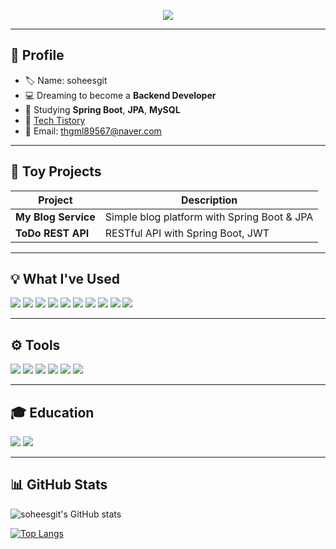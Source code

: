 <p align="center">
  <img src="https://capsule-render.vercel.app/api?type=waving&color=auto&height=200&section=header&text=SOHEE&fontSize=50&fontAlign=50&desc=Backend%20Developer%20in%20the%20making&descAlign=50" />
</p>

---

## 📌 Profile

- 🏷️ Name: soheesgit
- 💻 Dreaming to become a **Backend Developer**
- 🌱 Studying **Spring Boot**, **JPA**, **MySQL**
- 📝 [Tech Tistory](https://s0h22.tistory.com/)
- 📧 Email: thgml89567@naver.com

---

## 🎯 Toy Projects

| Project | Description |
| ------- | ----------- |
| **My Blog Service** | Simple blog platform with Spring Boot & JPA |
| **ToDo REST API** | RESTful API with Spring Boot, JWT |

---

## 💡 What I've Used

<p>
  <img src="https://img.shields.io/badge/Java-007396?style=flat-square&logo=openjdk&logoColor=white"/>
  <img src="https://img.shields.io/badge/Spring Boot-6DB33F?style=flat-square&logo=spring-boot&logoColor=white"/>
  <img src="https://img.shields.io/badge/JPA-59666C?style=flat-square&logo=hibernate&logoColor=white"/>
  <img src="https://img.shields.io/badge/Python-3776AB?style=flat-square&logo=python&logoColor=white"/>
  <img src="https://img.shields.io/badge/HTML5-E34F26?style=flat-square&logo=html5&logoColor=white"/>
  <img src="https://img.shields.io/badge/CSS3-1572B6?style=flat-square&logo=css3&logoColor=white"/>
  <img src="https://img.shields.io/badge/MySQL-4479A1?style=flat-square&logo=mysql&logoColor=white"/>
  <img src="https://img.shields.io/badge/Git-F05032?style=flat-square&logo=git&logoColor=white"/>
  <img src="https://img.shields.io/badge/Linux-FCC624?style=flat-square&logo=linux&logoColor=black"/>
  <img src="https://img.shields.io/badge/AWS-232F3E?style=flat-square&logo=amazon-aws&logoColor=white"/>
</p>

---

## ⚙️ Tools

<p>
  <img src="https://img.shields.io/badge/IntelliJ IDEA-000000?style=flat-square&logo=intellij-idea&logoColor=white"/>
  <img src="https://img.shields.io/badge/VS Code-007ACC?style=flat-square&logo=visual-studio-code&logoColor=white"/>
  <img src="https://img.shields.io/badge/Postman-FF6C37?style=flat-square&logo=postman&logoColor=white"/>
  <img src="https://img.shields.io/badge/Git-F05032?style=flat-square&logo=git&logoColor=white"/>
  <img src="https://img.shields.io/badge/Jira-0052CC?style=flat-square&logo=jira&logoColor=white"/>
  <img src="https://img.shields.io/badge/Notion-000000?style=flat-square&logo=notion&logoColor=white"/>
</p>

---

## 🎓 Education

<p>
  <img src="https://img.shields.io/badge/Udemy-A435F0?style=flat-square&logo=Udemy&logoColor=white"/>
  <img src="https://img.shields.io/badge/Inflearn-00C471?style=flat-square"/>
</p>

---

## 📊 GitHub Stats

![soheesgit's GitHub stats](https://github-readme-stats.vercel.app/api?username=soheesgit&show_icons=true&theme=radical)

[![Top Langs](https://github-readme-stats.vercel.app/api/top-langs/?username=soheesgit&layout=compact)](https://github.com/anuraghazra/github-readme-stats)
